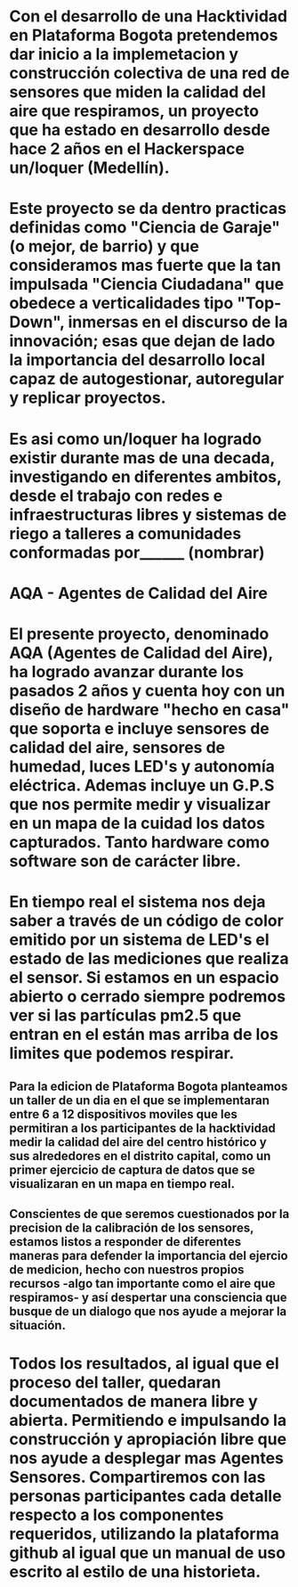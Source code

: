 # Con el desarrollo de una Hacktividad en Plataforma Bogota pretendemos dar inicio a la implemetacion y construcción colectiva de una red de sensores que miden la calidad del aire que respiramos, un proyecto que ha estado en desarrollo desde hace 2 años en el Hackerspace un/loquer \(Medellín\).

# Este proyecto se da dentro practicas definidas como "Ciencia de Garaje" \(o mejor, de barrio\) y que consideramos mas fuerte que la tan impulsada "Ciencia Ciudadana" que obedece a verticalidades tipo "Top-Down", inmersas en el discurso de la innovación; esas que dejan de lado la importancia del desarrollo local capaz de autogestionar, autoregular y replicar proyectos.

# Es asi como un/loquer ha logrado existir durante mas de una decada, investigando en diferentes ambitos, desde el trabajo con redes e infraestructuras libres y sistemas de riego a talleres a comunidades conformadas por\_\_\_\_\_\_ \(nombrar\)



# AQA - Agentes de Calidad del Aire

# El presente proyecto, denominado AQA \(Agentes de Calidad del Aire\), ha logrado avanzar durante los pasados 2 años  y cuenta hoy con un diseño de hardware "hecho en casa" que soporta e incluye sensores de calidad del aire, sensores de humedad, luces LED's y autonomía eléctrica. Ademas incluye un G.P.S que nos permite medir y visualizar en un mapa de la cuidad los datos capturados. Tanto hardware como software son de carácter libre.

# En tiempo real el sistema nos deja saber a través de un código de color emitido por un sistema de LED's el estado de las mediciones que realiza el sensor. Si estamos en un espacio abierto o cerrado siempre podremos ver si las partículas pm2.5 que entran en el están mas arriba de los limites que podemos respirar.



## Para la edicion de Plataforma Bogota planteamos un taller de un dia en el que se implementaran entre 6 a 12 dispositivos moviles que les permitiran a los participantes de la hacktividad medir la calidad del aire del centro histórico y sus alrededores en el distrito capital, como un primer ejercicio de captura de datos que se visualizaran en un mapa en tiempo real. 

## Conscientes de que seremos cuestionados por la precision de la calibración de los sensores, estamos listos a responder de diferentes maneras para defender la importancia del ejercio de medicion, hecho con nuestros propios recursos -algo tan importante como el aire que respiramos- y así despertar una consciencia que busque de un dialogo que nos ayude a mejorar la situación.

# Todos los resultados, al igual que el proceso del taller, quedaran documentados de manera libre y abierta. Permitiendo e impulsando la construcción y apropiación libre que nos ayude a desplegar mas Agentes Sensores. Compartiremos con las personas participantes cada detalle respecto a los componentes requeridos, utilizando la plataforma github al igual que un manual de uso escrito al estilo de una historieta.

# 




